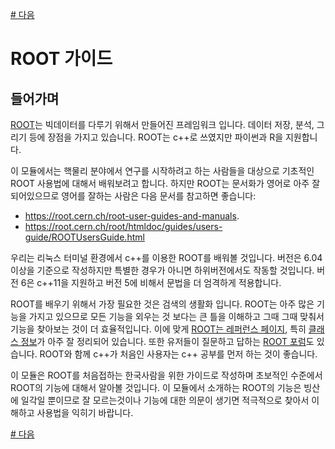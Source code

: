 [# 다음](root.md)

# ROOT 가이드

## 들어가며

[ROOT](https://root.cern.ch)는 빅데이터를 다루기 위해서 만들어진 프레임워크 입니다.  데이터 저장, 분석, 그리기 등에 장점을 가지고 있습니다. ROOT는 c++로 쓰였지만 파이썬과 R을 지원합니다.

이 모듈에서는 핵물리 분야에서 연구를 시작하려고 하는 사람들을 대상으로 기초적인 ROOT 사용법에 대해서 배워보려고 합니다.  하지만 ROOT는 문서화가 영어로 아주 잘 되어있으므로 영어를 잘하는 사람은 다음 문서를 참고하면 좋습니다:
- https://root.cern.ch/root-user-guides-and-manuals.
- https://root.cern.ch/root/htmldoc/guides/users-guide/ROOTUsersGuide.html

우리는 리눅스 터미널 환경에서 c++를 이용한 ROOT를 배워볼 것입니다. 버전은 6.04 이상을 기준으로 작성하지만 특별한 경우가 아니면 하위버전에서도 작동할 것입니다. 버전 6은 c++11을 지원하고 버전 5에 비해서 문법을 더 엄격하게 적용합니다.

ROOT를 배우기 위해서 가장 필요한 것은 검색의 생활화 입니다. ROOT는 아주 많은 기능을 가지고 있으므로 모든 기능을 외우는 것 보다는 큰 틀을 이해하고 그때 그때 맞춰서 기능을 찾아보는 것이 더 효율적입니다.  이에 맞게 [ROOT는 레퍼런스 페이지](https://root.cern.ch/doc/master/index.html), 특히 [클래스 정보](https://root.cern.ch/doc/master/annotated.html)가 아주 잘 정리되어 있습니다.  또한 유저들이 질문하고 답하는 [ROOT 포럼](https://root-forum.cern.ch)도 있습니다.  ROOT와 함께 c++가 처음인 사용자는 c++ 공부를 먼저 하는 것이 좋습니다.

이 모듈은 ROOT를 처음접하는 한국사람을 위한 가이드로 작성하며 초보적인 수준에서 ROOT의 기능에 대해서 알아볼 것입니다.  이 모듈에서 소개하는 ROOT의 기능은 빙산에 일각일 뿐이므로 잘 모르는것이나 기능에 대한 의문이 생기면 적극적으로 찾아서 이해하고 사용법을 익히기 바랍니다.

[# 다음](root.md)
